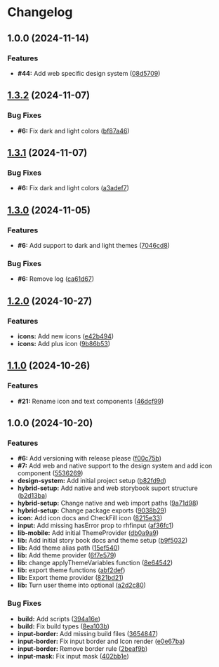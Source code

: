 # Changelog

## 1.0.0 (2024-11-14)


### Features

* **#44:** Add web specific design system ([08d5709](https://github.com/legaplan/web-design-system/commit/08d5709b5dc2fd74a032ea0eb97ece98de8f4082))

## [1.3.2](https://github.com/legaplan/design-system/compare/v1.3.1...v1.3.2) (2024-11-07)


### Bug Fixes

* **#6:** Fix dark and light colors ([bf87a46](https://github.com/legaplan/design-system/commit/bf87a460f533eeb23a770ffc2b941d1d2bd77485))

## [1.3.1](https://github.com/legaplan/design-system/compare/v1.3.0...v1.3.1) (2024-11-07)


### Bug Fixes

* **#6:** Fix dark and light colors ([a3adef7](https://github.com/legaplan/design-system/commit/a3adef763e120fc4f6d39e1c8bd054d009d7cca0))

## [1.3.0](https://github.com/legaplan/design-system/compare/v1.2.0...v1.3.0) (2024-11-05)


### Features

* **#6:** Add support to dark and light themes ([7046cd8](https://github.com/legaplan/design-system/commit/7046cd8d804584899716a823ed1836a5aac3e767))


### Bug Fixes

* **#6:** Remove log ([ca61d67](https://github.com/legaplan/design-system/commit/ca61d67f058c0e2a1fb61d8aa7dd691df4cd56b7))

## [1.2.0](https://github.com/legaplan/design-system/compare/v1.1.0...v1.2.0) (2024-10-27)


### Features

* **icons:** Add new icons ([e42b494](https://github.com/legaplan/design-system/commit/e42b494c81bb040660571139ef5d2803ca7eef13))
* **icons:** Add plus icon ([9b86b53](https://github.com/legaplan/design-system/commit/9b86b53558c8e59c96928659fdb140f3a31690ae))

## [1.1.0](https://github.com/legaplan/design-system/compare/v1.0.0...v1.1.0) (2024-10-26)


### Features

* **#21:** Rename icon and text components ([46dcf99](https://github.com/legaplan/design-system/commit/46dcf99ced3fbbebd92df70f4a70c85a71adc594))

## 1.0.0 (2024-10-20)


### Features

* **#6:** Add versioning with release please ([f00c75b](https://github.com/legaplan/design-system/commit/f00c75b8fbfdd8a0029554051e296b1b19a6a81c))
* **#7:** Add web and native support to the design system and add icon component ([5536269](https://github.com/legaplan/design-system/commit/553626931ca12002be7147355f36a37f50a970af))
* **design-system:** Add initial project setup ([b82fd9d](https://github.com/legaplan/design-system/commit/b82fd9d99df20a904f51e102ca86ebc888040726))
* **hybrid-setup:** Add native and web storybook suport structure ([b2d13ba](https://github.com/legaplan/design-system/commit/b2d13ba30e65a9da1eeb0abb9dcb8cef481e0504))
* **hybrid-setup:** Change native and web import paths ([9a71d98](https://github.com/legaplan/design-system/commit/9a71d988ef5f40133a9d66f949a28c6f57120385))
* **hybrid-setup:** Change package exports ([9038b29](https://github.com/legaplan/design-system/commit/9038b293542a3770b0382977ecb13a1a39a59769))
* **icon:** Add icon docs and CheckFill icon ([8215e33](https://github.com/legaplan/design-system/commit/8215e33b8889564e0f5bbe0970a900da55c86e3f))
* **input:** Add missing hasError prop to rhfinput ([af36fc1](https://github.com/legaplan/design-system/commit/af36fc1ea7c0bdbcde09f20e3ebaac6b82fb894d))
* **lib-mobile:** Add initial ThemeProvider ([db0a9a9](https://github.com/legaplan/design-system/commit/db0a9a969b33167fe65791031766da2a80278204))
* **lib:** Add initial story book docs and theme setup ([b9f5032](https://github.com/legaplan/design-system/commit/b9f5032f10a6c2317093b27b9d987b8700ba6ef9))
* **lib:** Add theme alias path ([15ef540](https://github.com/legaplan/design-system/commit/15ef5404e05d490084c8d0ab6af933c12ebee30b))
* **lib:** Add theme provider ([6f7e579](https://github.com/legaplan/design-system/commit/6f7e5792496264775ffde6c1ee4c55d9b64d6b55))
* **lib:** change applyThemeVariables function ([8e64542](https://github.com/legaplan/design-system/commit/8e64542dbda3a7dff99a687eefd3f3eaa9545e9a))
* **lib:** export theme functions ([abf2def](https://github.com/legaplan/design-system/commit/abf2def183fa44cf1201b0fd5c5862899b9742be))
* **lib:** Export theme provider ([821bd21](https://github.com/legaplan/design-system/commit/821bd218b97fce9c09cafa5d035a1ad6a8eb6ce4))
* **lib:** Turn user theme into optional ([a2d2c80](https://github.com/legaplan/design-system/commit/a2d2c802efbc44220f7ac00b68185da0d9d563b3))


### Bug Fixes

* **build:** Add scripts ([394a16e](https://github.com/legaplan/design-system/commit/394a16edad94c2ce20f9a0a6e230c51b7ed17c1a))
* **build:** Fix build types ([8ea103b](https://github.com/legaplan/design-system/commit/8ea103bde1b9b510b72d5b342caf8294db0b2b38))
* **input-border:** Add missing build files ([3654847](https://github.com/legaplan/design-system/commit/3654847e69ed0466e1683c8ec8a0a3dfc3ec40f5))
* **input-border:** Fix input border and Icon render ([e0e67ba](https://github.com/legaplan/design-system/commit/e0e67ba0e930df47bf2976d60a5f508ade809803))
* **input-border:** Remove border rule ([2beaf9b](https://github.com/legaplan/design-system/commit/2beaf9b786596d0e0b3795f58518cf3002f362e7))
* **input-mask:** Fix input mask ([402bb1e](https://github.com/legaplan/design-system/commit/402bb1e72b95fdde7c15290b8cfac185bbcc785f))
